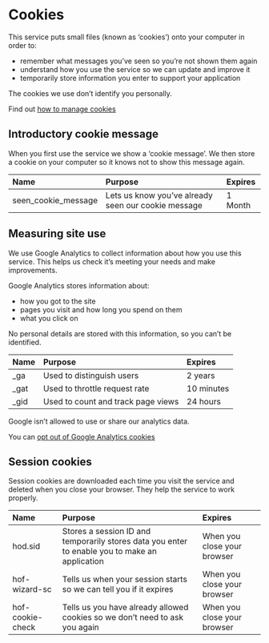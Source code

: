 # Cookies

This service puts small files (known as ‘cookies’) onto your computer in order to:

* remember what messages you’ve seen so you’re not shown them again
* understand how you use the service so we can update and improve it
* temporarily store information you enter to support your application

<div class="panel-indent">
  <p>The cookies we use don’t identify you personally.</p>
</div>

Find out <a href="http://www.aboutcookies.org/Default.aspx?page=1" rel="external">how to manage cookies</a>

## Introductory cookie message

When you first use the service we show a ‘cookie message’. We then store a cookie on your computer so it knows not to show this message again.

| Name                  |    Purpose                  |  Expires |
|:----------------------|:----------------------------|:---------|
| seen\_cookie\_message | Lets us know you’ve already seen our cookie message | 1 Month


## Measuring site use

We use Google Analytics to collect information about how you use this service. This helps us check it’s meeting your needs and make improvements.

Google Analytics stores information about:

* how you got to the site
* pages you visit and how long you spend on them
* what you click on

No personal details are stored with this information, so you can’t be identified.

| Name |    Purpose                         |  Expires   |
|:-----|:-------------------------------    |:---------  |
| _ga  | Used to distinguish users          | 2 years    |
| _gat | Used to throttle request rate      | 10 minutes |
| _gid | Used to count and track page views | 24 hours   |

<div class="panel-indent">
  <p>Google isn’t allowed to use or share our analytics data.</p>
</div>

You can <a href="https://tools.google.com/dlpage/gaoptout" rel="external">opt out of Google Analytics cookies</a>

## Session cookies

Session cookies are downloaded each time you visit the service and deleted when you close your browser. They help the service to work properly.

| Name             |    Purpose                    |  Expires   |
|:-----            |:--------------------------    |:---------  |
| hod.sid        | Stores a session ID and temporarily stores data you enter to enable you to make an application | When you close your browser |
| hof-wizard-sc    | Tells us when your session starts so we can tell you if it expires | When you close your browser |
| hof-cookie-check | Tells us you have already allowed cookies so we don’t need to ask you again | When you close your browser |
